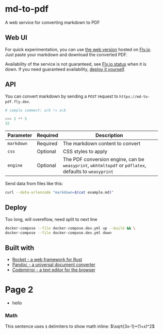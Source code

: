 # md-to-pdf

A web service for converting markdown to PDF

## Web UI

For quick experimentation, you can use [the web version](https://md-to-pdf.fly.dev) hosted on [Fly.io](https://fly.io).
Just paste your markdown and download the converted PDF.

Availability of the service is not guaranteed, see [Fly.io status](https://status.flyio.net) when it is down.
If you need guaranteed availability, [deploy it yourself](#deploy).

## API

You can convert markdown by sending a `POST` request to `https://md-to-pdf.fly.dev`.
```python
# sample comment: a/b != a\b

>>> 2 ** 5
32
```
| Parameter  | Required | Description                                                                                           |
|------------|----------|-------------------------------------------------------------------------------------------------------|
| `markdown` | Required | The markdown content to convert                                                                       |
| `css`      | Optional | CSS styles to apply                                                                                   |
| `engine`   | Optional | The PDF conversion engine, can be `weasyprint`, `wkhtmltopdf` or `pdflatex`, defaults to `weasyprint` |

Send data from files like this:
```bash
curl --data-urlencode "markdown=$(cat example.md)"
```

## Deploy
Too long, will overeflow, need split to next line
```bash
docker-compose --file docker-compose.dev.yml up --build && \
docker-compose --file docker-compose.dev.yml down
```
## Built with

- [Rocket - a web framework for Rust](https://rocket.rs)
- [Pandoc - a universal document converter](https://pandoc.org)
- [Codemirror - a text editor for the browser](https://codemirror.net)

# Page 2
- hello

### Math
This sentence uses `$` delimiters to show math inline:  $\sqrt{3x-1}+(1+x)^2$




